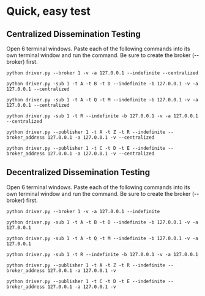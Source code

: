 # Quick, easy test
## Centralized Dissemination Testing
Open 6 terminal windows. Paste each of the following commands into its own terminal window and run the command. Be sure to create the broker (--broker) first.
```
python driver.py --broker 1 -v -a 127.0.0.1 --indefinite --centralized
```
```
python driver.py -sub 1 -t A -t B -t D --indefinite -b 127.0.0.1 -v -a 127.0.0.1 --centralized
```
```
python driver.py -sub 1 -t A -t Q -t M --indefinite -b 127.0.0.1 -v -a 127.0.0.1 --centralized
```
```
python driver.py -sub 1 -t R --indefinite -b 127.0.0.1 -v -a 127.0.0.1 --centralized
```
```
python driver.py --publisher 1 -t A -t Z -t R --indefinite --broker_address 127.0.0.1 -a 127.0.0.1 -v --centralized
```
```
python driver.py --publisher 1 -t C -t D -t E --indefinite --broker_address 127.0.0.1 -a 127.0.0.1 -v --centralized
```

## Decentralized Dissemination Testing
Open 6 terminal windows. Paste each of the following commands into its own terminal window and run the command. Be sure to create the broker (--broker) first.
```
python driver.py --broker 1 -v -a 127.0.0.1 --indefinite
```
```
python driver.py -sub 1 -t A -t B -t D --indefinite -b 127.0.0.1 -v -a 127.0.0.1
```
```
python driver.py -sub 1 -t A -t Q -t M --indefinite -b 127.0.0.1 -v -a 127.0.0.1
```
```
python driver.py -sub 1 -t R --indefinite -b 127.0.0.1 -v -a 127.0.0.1
```
```
python driver.py --publisher 1 -t A -t Z -t R --indefinite --broker_address 127.0.0.1 -a 127.0.0.1 -v
```
```
python driver.py --publisher 1 -t C -t D -t E --indefinite --broker_address 127.0.0.1 -a 127.0.0.1 -v
```